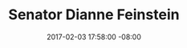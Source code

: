 ---
title: Senator Dianne Feinstein
date: 2017-02-03 17:58:00 -08:00
position: 3
phone-numbers:
  - location: SF Office
    numbers: "(213) 894-5000"
  - location: DC Office
    numbers: "(202) 224-3553"
  - location: Sacramento Office
    numbers: "(916) 448-2787"
website: https://www.feinstein.senate.gov/public/
---